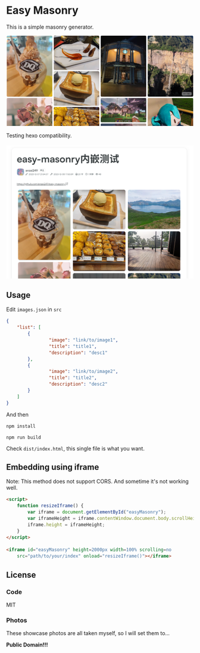 # Easy Masonry

This is a simple masonry generator.

![EasyMasonry](./public/easy-masonry.png)

Testing hexo compatibility.

![HexoTest](./public/hexo-test.png)

## Usage

Edit `images.json` in `src`

```json
{
    "list": [
        {
                "image": "link/to/image1",
                "title": "title1",
                "description": "desc1"
        },
        {
                "image": "link/to/image2",
                "title": "title2",
                "description": "desc2"
        }
    ]
}
```

And then

```shell
npm install
```

```shell
npm run build
```

Check `dist/index.html`, this single file is what you want.

## Embedding using iframe

Note: This method does not support CORS. And sometime it's not working well.

```html
<script>
    function resizeIframe() {
        var iframe = document.getElementById("easyMasonry");
        var iframeHeight = iframe.contentWindow.document.body.scrollHeight;
        iframe.height = iframeHeight;
    }
</script>

<iframe id="easyMasonry" height=2000px width=100% scrolling=no 
    src="path/to/your/index" onload="resizeIframe()"></iframe>
```

## License

### Code

MIT

### Photos

These showcase photos are all taken myself, so I will set them to...

**Public Domain!!!**